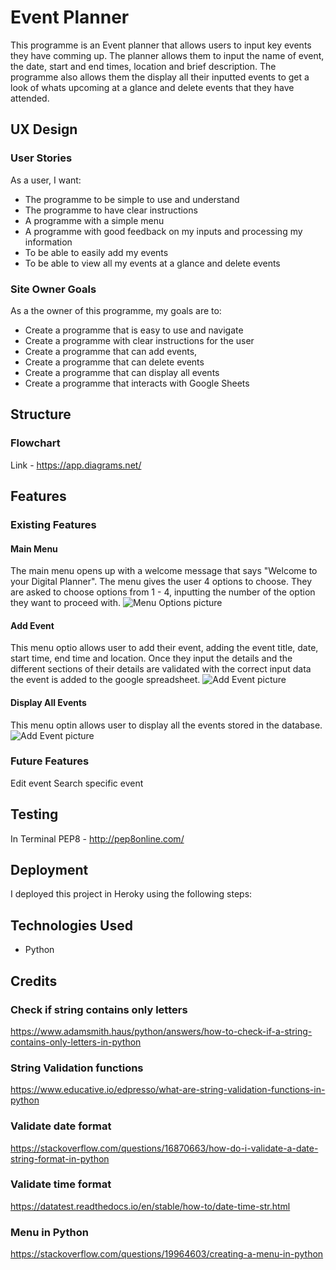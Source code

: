 # Event Planner
This programme is an Event planner that allows users to input key events they have comming up. The planner allows them to input the name of event, the date, start and end times, location and brief description. The programme also allows them the display all their inputted events to get a look of whats upcoming at a glance and delete events that they have attended. 

## UX Design

### User Stories
As a user, I want:
* The programme to be simple to use and understand
* The programme to have clear instructions
* A programme with a simple menu
* A programme with good feedback on my inputs and processing my information
* To be able to easily add my events
* To be able to view all my events at a glance and delete events

### Site Owner Goals
As a the owner of this programme, my goals are to:
* Create a programme that is easy to use and navigate
* Create a programme with clear instructions for the user
* Create a programme that can add events, 
* Create a programme that can delete events 
* Create a programme that can display all events
* Create a programme that interacts with Google Sheets

## Structure
### Flowchart 
Link - https://app.diagrams.net/ 

## Features
### Existing Features
#### Main Menu
The main menu opens up with a welcome message that says "Welcome to your Digital Planner". The menu gives the user 4 options to choose. They are asked to choose options from 1 - 4, inputting the number of the option they want to proceed with.
![Menu Options picture]()

#### Add Event
This menu optio allows user to add their event, adding the event title, date, start time, end time and location. Once they input the details and the different sections of their details are validated with the correct input data the event is added to the google spreadsheet. 
![Add Event picture]()

#### Display All Events
This menu optin allows user to display all the events stored in the database. 
![Add Event picture]()

### Future Features
Edit event
Search specific event

## Testing
In Terminal
PEP8 - http://pep8online.com/

## Deployment
I deployed this project in Heroky using the following steps:


## Technologies Used
* Python

## Credits

### Check if string contains only letters
https://www.adamsmith.haus/python/answers/how-to-check-if-a-string-contains-only-letters-in-python

### String Validation functions
https://www.educative.io/edpresso/what-are-string-validation-functions-in-python

### Validate date format
https://stackoverflow.com/questions/16870663/how-do-i-validate-a-date-string-format-in-python

### Validate time format
https://datatest.readthedocs.io/en/stable/how-to/date-time-str.html

### Menu in Python
https://stackoverflow.com/questions/19964603/creating-a-menu-in-python


